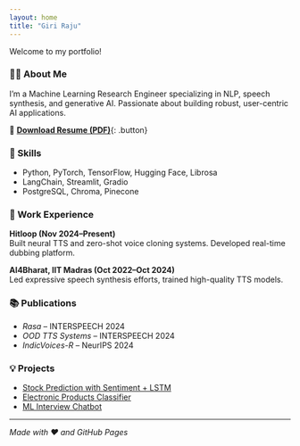 ```yaml
---
layout: home
title: "Giri Raju"
---
```


Welcome to my portfolio!

### 👨‍💻 About Me

I’m a Machine Learning Research Engineer specializing in NLP, speech synthesis, and generative AI. Passionate about building robust, user-centric AI applications.

📄 [**Download Resume (PDF)**](./assets/Giri_Raju_CV.pdf){: .button}

### 🔧 Skills
- Python, PyTorch, TensorFlow, Hugging Face, Librosa
- LangChain, Streamlit, Gradio
- PostgreSQL, Chroma, Pinecone

### 🏢 Work Experience
**Hitloop (Nov 2024–Present)**  
Built neural TTS and zero-shot voice cloning systems. Developed real-time dubbing platform.

**AI4Bharat, IIT Madras (Oct 2022–Oct 2024)**  
Led expressive speech synthesis efforts, trained high-quality TTS models.

### 📚 Publications
- *Rasa* – INTERSPEECH 2024  
- *OOD TTS Systems* – INTERSPEECH 2024  
- *IndicVoices-R* – NeurIPS 2024

### 💡 Projects
- [Stock Prediction with Sentiment + LSTM](https://github.com/GiriRaju45/Numerical-and-sentimental-analysis-for-stock-price-prediction---GRIP)
- [Electronic Products Classifier](https://github.com/GiriRaju45/parspec-project)
- [ML Interview Chatbot](https://github.com/GiriRaju45/ML_Interview_Chatbot-VisionNLP)

---
_Made with ❤️ and GitHub Pages_

